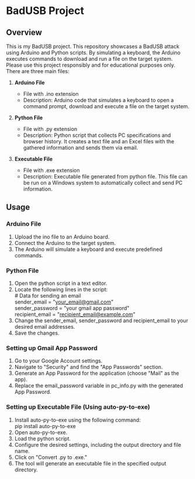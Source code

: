 # BadUSB Project

## Overview

This is my BadUSB project. This repository showcases a BadUSB attack using Arduino and Python scripts. By simulating a keyboard, the Arduino executes commands to download and run a file on the target system. Please use this project responsibly and for educational purposes only. There are three main files:

1. **Arduino File**
   - File with .ino extension
   - Description: Arduino code that simulates a keyboard to open a command prompt, download and execute a file on the target system.

2. **Python File**
   - File with .py extension
   - Description: Python script that collects PC specifications and browser history. It creates a text file and an Excel files with the gathered information and sends them via email.

3. **Executable File**
   - File with .exe extension
   - Description: Executable file generated from python file. This file can be run on a Windows system to automatically collect and send PC information.

## Usage

### Arduino File
1. Upload the ino file to an Arduino board.
2. Connect the Arduino to the target system.
3. The Arduino will simulate a keyboard and execute predefined commands.

### Python File
1. Open the python script in a text editor.
2. Locate the following lines in the script: \
   &num; Data for sending an email \
   sender_email = "your_email@gmail.com" \
   sender_password = "your gmail app password" \
   recipient_email = "recipient_email@example.com"
4. Change the sender_email, sender_password and recipient_email to your desired email addresses.
5. Save the changes.

### Setting up Gmail App Password
1. Go to your Google Account settings.
2. Navigate to "Security" and find the "App Passwords" section.
3. Generate an App Password for the application (choose "Mail" as the app).
4. Replace the email_password variable in pc_info.py with the generated App Password.

### Setting up Executable File (Using auto-py-to-exe)
1. Install auto-py-to-exe using the following command: \
pip install auto-py-to-exe
2. Open auto-py-to-exe.
3. Load the python script.
4. Configure the desired settings, including the output directory and file name.
5. Click on "Convert .py to .exe."
6. The tool will generate an executable file in the specified output directory.

